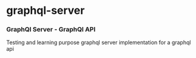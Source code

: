 # graphql-server

### GraphQl Server - GraphQl API

Testing and learning purpose graphql server implementation for a graphql api
